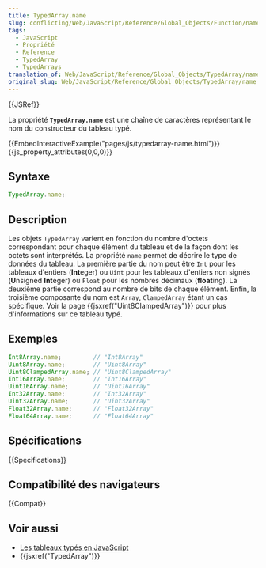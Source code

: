 ```yaml
---
title: TypedArray.name
slug: conflicting/Web/JavaScript/Reference/Global_Objects/Function/name
tags:
  - JavaScript
  - Propriété
  - Reference
  - TypedArray
  - TypedArrays
translation_of: Web/JavaScript/Reference/Global_Objects/TypedArray/name
original_slug: Web/JavaScript/Reference/Global_Objects/TypedArray/name
---
```


{{JSRef}}

La propriété **`TypedArray.name`** est une chaîne de caractères représentant le nom du constructeur du tableau typé.

{{EmbedInteractiveExample("pages/js/typedarray-name.html")}}{{js_property_attributes(0,0,0)}}

## Syntaxe

```js
TypedArray.name;
```

## Description

Les objets `TypedArray` varient en fonction du nombre d'octets correspondant pour chaque élément du tableau et de la façon dont les octets sont interprétés. La propriété `name` permet de décrire le type de données du tableau. La première partie du nom peut être `Int` pour les tableaux d'entiers (**Int**eger) ou `Uint` pour les tableaux d'entiers non signés (**U**nsigned **Int**eger) ou `Float` pour les nombres décimaux (**float**ing). La deuxième partie correspond au nombre de bits de chaque élément. Enfin, la troisième composante du nom est `Array`, `ClampedArray` étant un cas spécifique. Voir la page {{jsxref("Uint8ClampedArray")}} pour plus d'informations sur ce tableau typé.

## Exemples

```js
Int8Array.name;         // "Int8Array"
Uint8Array.name;        // "Uint8Array"
Uint8ClampedArray.name; // "Uint8ClampedArray"
Int16Array.name;        // "Int16Array"
Uint16Array.name;       // "Uint16Array"
Int32Array.name;        // "Int32Array"
Uint32Array.name;       // "Uint32Array"
Float32Array.name;      // "Float32Array"
Float64Array.name;      // "Float64Array"
```

## Spécifications

{{Specifications}}

## Compatibilité des navigateurs

{{Compat}}

## Voir aussi

- [Les tableaux typés en JavaScript](/fr/docs/Web/JavaScript/Tableaux_typés)
- {{jsxref("TypedArray")}}
